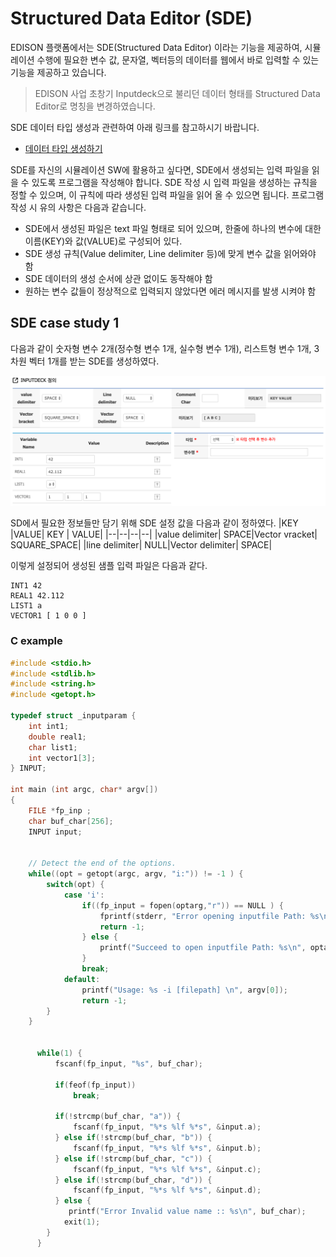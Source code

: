 # Structured Data Editor (SDE)

EDISON 플랫폼에서는 SDE(Structured Data Editor) 이라는 기능을 제공하여, 시뮬레이션 수행에 필요한 변수 값, 문자열, 벡터등의 데이터를 웹에서 바로 입력할 수 있는 기능을 제공하고 있습니다.

> EDISON 사업 초창기  Inputdeck으로 불리던 데이터 형태를 Structured Data Editor로 명칭을 변경하였습니다.

SDE 데이터 타입 생성과 관련하여 아래 링크를 참고하시기 바랍니다.
- [데이터 타입 생성하기](../../05_Datatype/01_EDITOR/01_SDE.md)


SDE를 자신의 시뮬레이션 SW에 활용하고 싶다면, SDE에서 생성되는 입력 파일을 읽을 수 있도록 프로그램을 작성해야 합니다. SDE 작성 시 입력 파일을 생성하는 규칙을 정할 수 있으며, 이 규칙에 따라 생성된 입력 파일을 읽어 올 수 있으면 됩니다. 프로그램 작성 시 유의 사항은 다음과 같습니다.

 - SDE에서 생성된 파일은 text 파일 형태로 되어 있으며, 한줄에 하나의 변수에 대한 이름(KEY)와 값(VALUE)로 구성되어 있다.
 - SDE 생성 규칙(Value delimiter, Line delimiter 등)에 맞게 변수 값을 읽어와야 함
 - SDE 데이터의 생성 순서에 상관 없이도 동작해야 함
 - 원하는 변수 값들이 정상적으로 입력되지 않았다면 에러 메시지를 발생 시켜야 함


## SDE case study 1

다음과 같이 숫자형 변수 2개(정수형 변수 1개, 실수형 변수 1개), 리스트형 변수 1개, 3차원 벡터 1개를 받는 SDE를 생성하였다.

![Case1](../../asset/image/04/02/case1.png)

SD에서 필요한 정보들만 담기 위해 SDE 설정 값을 다음과 같이 정하였다.
|KEY	|VALUE| KEY	| VALUE|
|--|--|--|--|
|value delimiter|	SPACE|Vector vracket|	SQUARE_SPACE|
|line delimiter|	NULL|Vector delimiter|	SPACE|

이렇게 설정되어 생성된 샘플 입력 파일은 다음과 같다.

```
INT1 42
REAL1 42.112
LIST1 a
VECTOR1 [ 1 0 0 ]
```

### C example

```c
#include <stdio.h>
#include <stdlib.h>
#include <string.h>
#include <getopt.h>

typedef struct _inputparam {
    int int1;       
    double real1;      
    char list1;      
    int vector1[3];    
} INPUT;

int main (int argc, char* argv[])
{
    FILE *fp_inp ;
    char buf_char[256];
    INPUT input;


    // Detect the end of the options.
    while((opt = getopt(argc, argv, "i:")) != -1 ) {
    	switch(opt) {
    		case 'i':
    			if((fp_input = fopen(optarg,"r")) == NULL ) {
    				fprintf(stderr, "Error opening inputfile Path: %s\n", optarg);
    				return -1;
    			} else {
    				printf("Succeed to open inputfile Path: %s\n", optarg);
    			}
    			break;
    		default:
    			printf("Usage: %s -i [filepath] \n", argv[0]);
    			return -1;
    	}
    }


      while(1) {
          fscanf(fp_input, "%s", buf_char);

          if(feof(fp_input))
              break;

          if(!strcmp(buf_char, "a")) {
              fscanf(fp_input, "%*s %lf %*s", &input.a);
          } else if(!strcmp(buf_char, "b")) {
              fscanf(fp_input, "%*s %lf %*s", &input.b);
          } else if(!strcmp(buf_char, "c")) {
              fscanf(fp_input, "%*s %lf %*s", &input.c);
          } else if(!strcmp(buf_char, "d")) {
              fscanf(fp_input, "%*s %lf %*s", &input.d);
          } else {
  			 printf("Error Invalid value name :: %s\n", buf_char);
  			exit(1);
  		}
      }



```
